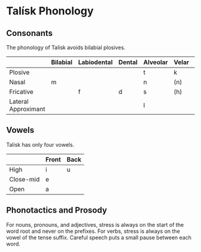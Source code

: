 # Talísk Phonology

## Consonants

The phonology of Talísk avoids bilabial plosives.

|                     | Bilabial | Labiodental | Dental | Alveolar | Velar | Glottal |
| ------------------- | -------- | ----------- | ------ | -------- | ----- | ------- |
| Plosive             |          |             |        | t        | k     |         |
| Nasal               | m        |             |        | n        | (n)   |         |
| Fricative           |          | f           | d      | s        | (h)   | h       |
| Lateral Approximant |          |             |        | l        |       |         |

## Vowels

Talisk has only four vowels.

|           | Front | Back |
| --------- | ----- | ---- |
| High      | i     | u    |
| Close-mid | e     |      |
| Open      | a     |      |

## Phonotactics and Prosody

For nouns, pronouns, and adjectives, stress is always on the start of the word
root and never on the prefixes. For verbs, stress is always on the vowel of the
tense suffix. Careful speech puts a small pause between each word.
